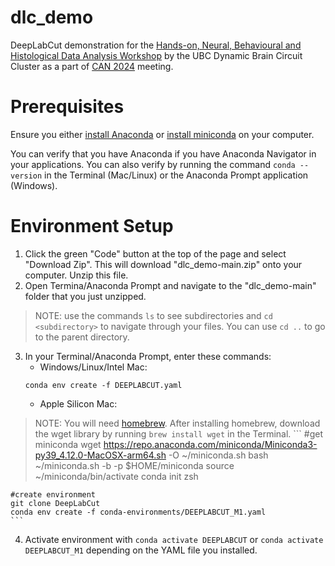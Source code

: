 # dlc_demo
DeepLabCut demonstration for the [Hands-on, Neural, Behavioural and Histological Data Analysis Workshop](https://can-acn.org/meeting-2024/satellite-events/hands-on-neural-behavioural-and-histological-data-analysis-workshop-can2024-satellite/) by the UBC Dynamic Brain Circuit Cluster as a part of [CAN 2024](https://can-acn.org/meeting-2024/) meeting.

# Prerequisites
Ensure you either [install Anaconda](https://www.anaconda.com/download) or [install miniconda](https://docs.anaconda.com/free/miniconda/miniconda-install/) on your computer. 

You can verify that you have Anaconda if you have Anaconda Navigator in your applications. You can also verify by running the command `conda --version` in the Terminal (Mac/Linux) or the Anaconda Prompt application (Windows).

# Environment Setup

1. Click the green "Code" button at the top of the page and select "Download Zip". This will download "dlc_demo-main.zip" onto your computer. Unzip this file.
2. Open Termina/Anaconda Prompt and navigate to the "dlc_demo-main" folder that you just unzipped.
> NOTE: use the commands `ls` to see subdirectories and `cd <subdirectory>` to navigate through your files. You can use `cd ..` to go to the parent directory.
3. In your Terminal/Anaconda Prompt, enter these commands:
   - Windows/Linux/Intel Mac:
    ```
    conda env create -f DEEPLABCUT.yaml
    ```
   - Apple Silicon Mac:
> NOTE: You will need [homebrew](https://docs.brew.sh/Installation). After installing homebrew, download the wget library by running `brew install wget` in the Terminal.
    ```
    #get miniconda
    wget https://repo.anaconda.com/miniconda/Miniconda3-py39_4.12.0-MacOSX-arm64.sh -O ~/miniconda.sh
    bash ~/miniconda.sh -b -p $HOME/miniconda
    source ~/miniconda/bin/activate
    conda init zsh

    #create environment
    git clone DeepLabCut
    conda env create -f conda-environments/DEEPLABCUT_M1.yaml
    ```
4. Activate environment with `conda activate DEEPLABCUT` or `conda activate DEEPLABCUT_M1` depending on the YAML file you installed.